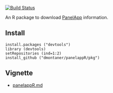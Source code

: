 


[![Build Status](https://travis-ci.org/dmontaner/panelappR.svg?branch=master)](https://travis-ci.org/dmontaner/panelappR)

An R package to download [PanelApp](https://panelapp.extge.co.uk/) information.


Install
--------------------------------------------------------------------------------

    install.packages ("devtools")
    library (devtools)
    setRepositories (ind=1:2)
    install_github ("dmontaner/panelappR/pkg")


Vignette
--------------------------------------------------------------------------------

- [panelappR.md](panelappR.md)
